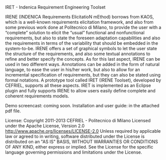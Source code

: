 IRET - Indenica Requirement Engineering Toolset

IRENE (INDENICA Requirements ElicitatioN mEthod) borrows from KAOS, which is a well-known requirements elicitation framework, and also from some previous work done at Politecnico di Milano, to provide the user with a “complete” solution to elicit the “usual” functional and nonfunctional requirements, but also to state the foreseen adaptation capabilities and also the requirements in terms of the variability that should be embedded in the system-to-be. 
IRENE offers a set of graphical symbols to let the user state the structure of the requirements, and also some textual annotations to refine and better specify the concepts. As for this last aspect, IRENE can be used in two different ways. Annotations can be added in the form of natural language, to ease the user in his/her work, but also to allow for an incremental specification of requirements, but they can also be stated using formal notations.  A prototype tool called IRET (IRENE Toolset), developed by CEFRIEL, supports all these aspects. IRET is implemented as an Eclipse plugin and fully supports IRENE to allow users easily define complete and coherent requirements models.


Demo screencast: coming soon.
Installation and user guide: in the attached pdf file.

License: 
Copyright 2011-2013 CEFRIEL - Politecnico di Milano
Licensed under the Apache License, Version 2.0
http://www.apache.org/licenses/LICENSE-2.0 
Unless required by applicable law or agreed to in writing, software distributed under the License is distributed on an "AS IS" BASIS, WITHOUT WARRANTIES OR CONDITIONS OF ANY KIND, either express or implied.   See the License for the specific language governing permissions and  limitations under the License.
